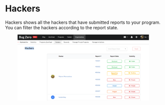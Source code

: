 # Hackers

Hackers shows all the hackers that have submitted reports to your program. You can filter the hackers according to the report state.&#x20;

<figure><img src="../.gitbook/assets/image (6).png" alt=""><figcaption></figcaption></figure>
